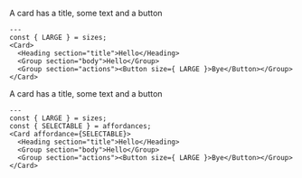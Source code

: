 A card has a title, some text and a button

```react|span-3
---
const { LARGE } = sizes;
<Card>
  <Heading section="title">Hello</Heading>
  <Group section="body">Hello</Group>
  <Group section="actions"><Button size={ LARGE }>Bye</Button></Group>
</Card>
```

A card has a title, some text and a button

```react|span-3
---
const { LARGE } = sizes;
const { SELECTABLE } = affordances;
<Card affordance={SELECTABLE}>
  <Heading section="title">Hello</Heading>
  <Group section="body">Hello</Group>
  <Group section="actions"><Button size={ LARGE }>Bye</Button></Group>
</Card>
```
